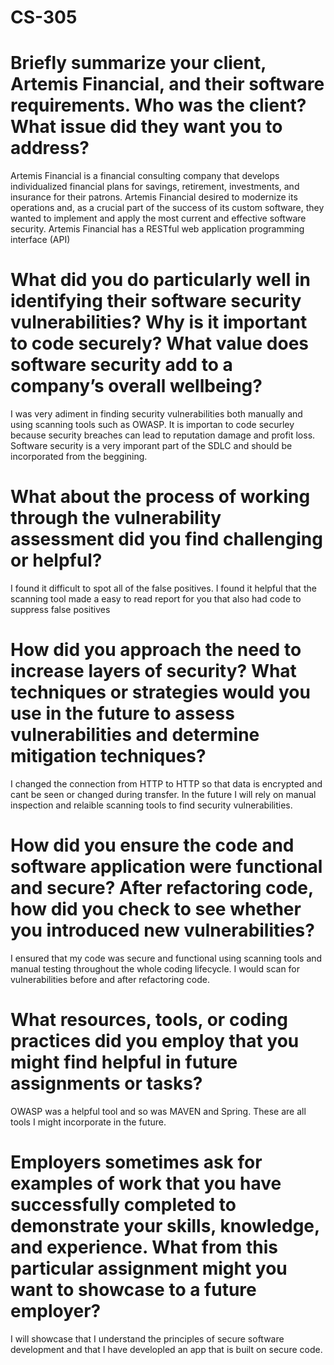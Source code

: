 # CS-305

# Briefly summarize your client, Artemis Financial, and their software requirements. Who was the client? What issue did they want you to address?

Artemis Financial is a financial consulting company that develops individualized financial plans for savings, retirement, investments, and insurance for their patrons. Artemis Financial desired to modernize its operations and, as a crucial part of the success of its custom software, they wanted to implement and apply the most current and effective software security. Artemis Financial has a RESTful web application programming interface (API)

# What did you do particularly well in identifying their software security vulnerabilities? Why is it important to code securely? What value does software security add to a company’s overall wellbeing?

I was very adiment in finding security vulnerabilities both manually and using scanning tools such as OWASP. It is importan to code securley because security breaches can lead to reputation damage and profit loss. Software security is a very imporant part of the SDLC and should be incorporated from the beggining. 

# What about the process of working through the vulnerability assessment did you find challenging or helpful?

I found it difficult to spot all of the false positives. I found it helpful that the scanning tool made a easy to read report for you that also had code to suppress false positives

# How did you approach the need to increase layers of security? What techniques or strategies would you use in the future to assess vulnerabilities and determine mitigation techniques?

I changed the connection from HTTP to HTTP so that data is encrypted and cant be seen or changed during transfer. In the future I will rely on manual inspection and relaible scanning tools to find security vulnerabilities. 

# How did you ensure the code and software application were functional and secure? After refactoring code, how did you check to see whether you introduced new vulnerabilities?

I ensured that my code was secure and functional using scanning tools and manual testing throughout the whole coding lifecycle. I would scan for vulnerabilities before and after refactoring code.

# What resources, tools, or coding practices did you employ that you might find helpful in future assignments or tasks?

OWASP was a helpful tool and so was MAVEN and Spring. These are all tools I might incorporate in the future. 

# Employers sometimes ask for examples of work that you have successfully completed to demonstrate your skills, knowledge, and experience. What from this particular assignment might you want to showcase to a future employer?

I will showcase that I understand the principles of secure software development and that I have developled an app that is built on secure code. 
